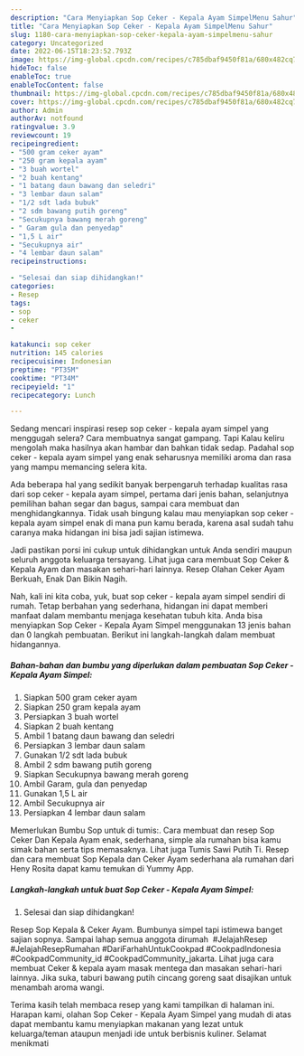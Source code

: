 ```yaml
---
description: "Cara Menyiapkan Sop Ceker - Kepala Ayam SimpelMenu Sahur"
title: "Cara Menyiapkan Sop Ceker - Kepala Ayam SimpelMenu Sahur"
slug: 1180-cara-menyiapkan-sop-ceker-kepala-ayam-simpelmenu-sahur
category: Uncategorized
date: 2022-06-15T18:23:52.793Z
image: https://img-global.cpcdn.com/recipes/c785dbaf9450f81a/680x482cq70/sop-ceker-kepala-ayam-simpel-foto-resep-utama.jpg
hideToc: false
enableToc: true
enableTocContent: false
thumbnail: https://img-global.cpcdn.com/recipes/c785dbaf9450f81a/680x482cq70/sop-ceker-kepala-ayam-simpel-foto-resep-utama.jpg
cover: https://img-global.cpcdn.com/recipes/c785dbaf9450f81a/680x482cq70/sop-ceker-kepala-ayam-simpel-foto-resep-utama.jpg
author: Admin
authorAv: notfound
ratingvalue: 3.9
reviewcount: 19
recipeingredient:
- "500 gram ceker ayam"
- "250 gram kepala ayam"
- "3 buah wortel"
- "2 buah kentang"
- "1 batang daun bawang dan seledri"
- "3 lembar daun salam"
- "1/2 sdt lada bubuk"
- "2 sdm bawang putih goreng"
- "Secukupnya bawang merah goreng"
- " Garam gula dan penyedap"
- "1,5 L air"
- "Secukupnya air"
- "4 lembar daun salam"
recipeinstructions:

- "Selesai dan siap dihidangkan!"
categories:
- Resep
tags:
- sop
- ceker
- 

katakunci: sop ceker  
nutrition: 145 calories
recipecuisine: Indonesian
preptime: "PT35M"
cooktime: "PT34M"
recipeyield: "1"
recipecategory: Lunch

---
```



Sedang mencari inspirasi resep sop ceker - kepala ayam simpel yang menggugah selera? Cara membuatnya sangat gampang. Tapi Kalau keliru mengolah maka hasilnya akan hambar dan bahkan tidak sedap. Padahal sop ceker - kepala ayam simpel yang enak seharusnya memiliki aroma dan rasa yang mampu memancing selera kita.


Ada beberapa hal yang sedikit banyak berpengaruh terhadap kualitas rasa dari sop ceker - kepala ayam simpel, pertama dari jenis bahan, selanjutnya pemilihan bahan segar dan bagus, sampai cara membuat dan menghidangkannya. Tidak usah bingung kalau mau menyiapkan sop ceker - kepala ayam simpel enak di mana pun kamu berada, karena asal sudah tahu caranya maka hidangan ini bisa jadi sajian istimewa.

Jadi pastikan porsi ini cukup untuk dihidangkan untuk Anda sendiri maupun seluruh anggota keluarga tersayang. Lihat juga cara membuat Sop Ceker &amp; Kepala Ayam dan masakan sehari-hari lainnya. Resep Olahan Ceker Ayam Berkuah, Enak Dan Bikin Nagih.


Nah, kali ini kita coba, yuk, buat sop ceker - kepala ayam simpel sendiri di rumah. Tetap berbahan yang sederhana, hidangan ini dapat memberi manfaat dalam membantu menjaga kesehatan tubuh kita. Anda bisa menyiapkan Sop Ceker - Kepala Ayam Simpel menggunakan 13 jenis bahan dan 0 langkah pembuatan. Berikut ini langkah-langkah dalam membuat hidangannya.

<!--inarticleads1-->

##### Bahan-bahan dan bumbu yang diperlukan dalam pembuatan Sop Ceker - Kepala Ayam Simpel:

1. Siapkan 500 gram ceker ayam
1. Siapkan 250 gram kepala ayam
1. Persiapkan 3 buah wortel
1. Siapkan 2 buah kentang
1. Ambil 1 batang daun bawang dan seledri
1. Persiapkan 3 lembar daun salam
1. Gunakan 1/2 sdt lada bubuk
1. Ambil 2 sdm bawang putih goreng
1. Siapkan Secukupnya bawang merah goreng
1. Ambil  Garam, gula dan penyedap
1. Gunakan 1,5 L air
1. Ambil Secukupnya air
1. Persiapkan 4 lembar daun salam


Memerlukan Bumbu Sop untuk di tumis:. Cara membuat dan resep Sop Ceker Dan Kepala Ayam enak, sederhana, simple ala rumahan bisa kamu simak bahan serta tips memasaknya. Lihat juga Tumis Sawi Putih Ti. Resep dan cara membuat Sop Kepala dan Ceker Ayam sederhana ala rumahan dari Heny Rosita dapat kamu temukan di Yummy App. 

<!--inarticleads2-->

##### Langkah-langkah untuk buat Sop Ceker - Kepala Ayam Simpel:


1. Selesai dan siap dihidangkan!

Resep Sop Kepala &amp; Ceker Ayam. Bumbunya simpel tapi istimewa banget sajian sopnya. Sampai lahap semua anggota dirumah ️ #JelajahResep #JelajahResepRumahan #DariFarhahUntukCookpad #CookpadIndonesia #CookpadCommunity_id #CookpadCommunity_jakarta. Lihat juga cara membuat Ceker &amp; kepala ayam masak mentega dan masakan sehari-hari lainnya. Jika suka, taburi bawang putih cincang goreng saat disajikan untuk menambah aroma wangi. 

Terima kasih telah membaca resep yang kami tampilkan di halaman ini. Harapan kami, olahan Sop Ceker - Kepala Ayam Simpel yang mudah di atas dapat membantu kamu menyiapkan makanan yang lezat untuk keluarga/teman ataupun menjadi ide untuk berbisnis kuliner. Selamat menikmati
